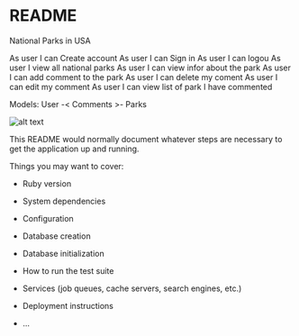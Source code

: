 # README
National Parks in USA

As user I can Create account
As user I can Sign in
As user I can logou
As user I view all national parks
As user I can view infor about the park
As user I can add comment to the park
As user I can delete my coment
As user I can edit my comment
As user I can view list of park I have commented

Models:
User -< Comments >- Parks


![alt text](https://github.com/antoninaorobets/project-4-rails/blob/main/Database_model.png?raw=true)


This README would normally document whatever steps are necessary to get the
application up and running.

Things you may want to cover:

* Ruby version

* System dependencies

* Configuration

* Database creation

* Database initialization

* How to run the test suite

* Services (job queues, cache servers, search engines, etc.)

* Deployment instructions

* ...

